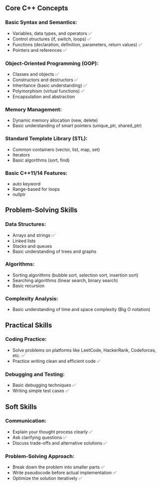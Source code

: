 ## Core C++ Concepts

### Basic Syntax and Semantics:
- Variables, data types, and operators ✅
- Control structures (if, switch, loops) ✅
- Functions (declaration, definition, parameters, return values) ✅
- Pointers and references ✅

### Object-Oriented Programming (OOP):
- Classes and objects ✅
- Constructors and destructors ✅
- Inheritance (basic understanding) ✅
- Polymorphism (virtual functions) ✅
- Encapsulation and abstraction

### Memory Management:
- Dynamic memory allocation (new, delete)
- Basic understanding of smart pointers (unique_ptr, shared_ptr)

### Standard Template Library (STL):
- Common containers (vector, list, map, set)
- Iterators
- Basic algorithms (sort, find)

### Basic C++11/14 Features:
- auto keyword
- Range-based for loops
- nullptr

## Problem-Solving Skills

### Data Structures:
- Arrays and strings ✅
- Linked lists
- Stacks and queues
- Basic understanding of trees and graphs

### Algorithms:
- Sorting algorithms (bubble sort, selection sort, insertion sort)
- Searching algorithms (linear search, binary search)
- Basic recursion

### Complexity Analysis:
- Basic understanding of time and space complexity (Big O notation)

## Practical Skills

### Coding Practice:
- Solve problems on platforms like LeetCode, HackerRank, Codeforces, etc. ✅
- Practice writing clean and efficient code ✅

### Debugging and Testing:
- Basic debugging techniques ✅
- Writing simple test cases ✅

## Soft Skills

### Communication:
- Explain your thought process clearly ✅
- Ask clarifying questions ✅
- Discuss trade-offs and alternative solutions ✅

### Problem-Solving Approach:
- Break down the problem into smaller parts ✅
- Write pseudocode before actual implementation ✅
- Optimize the solution iteratively ✅
